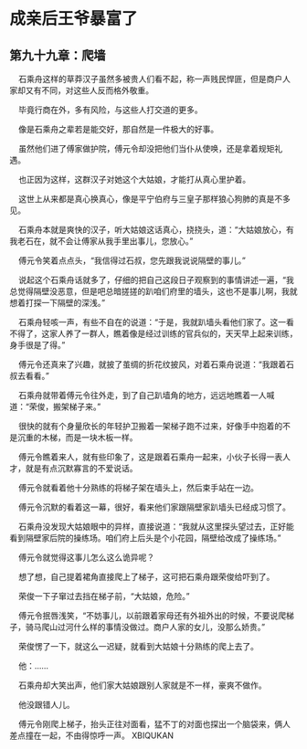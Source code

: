# 成亲后王爷暴富了 
 ## 第九十九章：爬墙
     石乘舟这样的草莽汉子虽然多被贵人们看不起，称一声贱民悍匪，但是商户人家却又有不同，对这些人反而格外敬重。

    毕竟行商在外，多有风险，与这些人打交道的更多。

    像是石乘舟之辈若是能交好，那自然是一件极大的好事。

    虽然他们进了傅家做护院，傅元令却没把他们当仆从使唤，还是拿着规矩礼遇。

    也正因为这样，这群汉子对她这个大姑娘，才能打从真心里护着。

    这世上从来都是真心换真心，像是平宁伯府与三皇子那样狼心狗肺的真是不多见。

    石乘舟本就是爽快的汉子，听大姑娘这话真心，挠挠头，道：“大姑娘放心，有我老石在，就不会让傅家从我手里出事儿，您放心。”

    傅元令笑着点点头，“我信得过石叔，您先跟我说说隔壁的事儿。”

    说起这个石乘舟话就多了，仔细的把自己这段日子观察到的事情讲述一遍，“我总觉得隔壁没恶意，但是吧总暗搓搓的趴咱们府里的墙头，这也不是事儿啊，我就想着打探一下隔壁的深浅。”

    石乘舟轻咳一声，有些不自在的说道：“于是，我就趴墙头看他们家了。这一看不得了，这家人养了一群人，瞧着像是经过训练的官兵似的，天天早上起来训练，身手很是了得。”

    傅元令还真来了兴趣，就披了茧绸的折花纹披风，对着石乘舟说道：“我跟着石叔去看看。”

    石乘舟就带着傅元令往外走，到了自己趴墙角的地方，远远地瞧着一人喊道：“荣俊，搬架梯子来。”

    很快的就有个身量欣长的年轻护卫搬着一架梯子跑不过来，好像手中抱着的不是沉重的木梯，而是一块木板一样。

    傅元令瞧着来人，就有些印象了，这是跟着石乘舟一起来，小伙子长得一表人才，就是有点沉默寡言的不爱说话。

    傅元令就看着他十分熟练的将梯子架在墙头上，然后束手站在一边。

    傅元令沉默的看着这一幕，很好，看来他们家跟隔壁家趴墙头已经成习惯了。

    石乘舟没发现大姑娘眼中的异样，直接说道：“我就从这里探头望过去，正好能看到隔壁家后院的操练场。咱们府上后头是个小花园，隔壁给改成了操练场。”

    傅元令就觉得这事儿怎么这么诡异呢？

    想了想，自己提着裙角直接爬上了梯子，这可把石乘舟跟荣俊给吓到了。

    荣俊一下子窜过去挡在梯子前，“大姑娘，危险。”

    傅元令抿唇浅笑，“不妨事儿，以前跟着家母还有外祖外出的时候，不要说爬梯子，骑马爬山过河什么样的事情没做过。商户人家的女儿，没那么娇贵。”

    荣俊愣了一下，就这么一迟疑，就看到大姑娘十分熟练的爬上去了。

    他：……

    石乘舟却大笑出声，他们家大姑娘跟别人家就是不一样，豪爽不做作。

    他没跟错人儿。

    傅元令刚爬上梯子，抬头正往对面看，猛不丁的对面也探出一个脑袋来，俩人差点撞在一起，不由得惊呼一声。 
XBIQUKAN